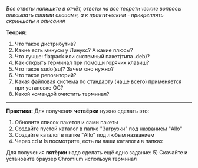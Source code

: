 *Все ответы напишите в отчёт, ответы на все теоретические вопросы описывать своими словами, а к практическим - прикреплять скриншоты и описания*

**Теория:**
1) Что такое дистрибутив?
2) Какие есть минусы у Линукс? А какие плюсы?
3) Что лучше: flatpack или системный пакет(типа .deb)?
4) Как открыть терминал при помощи горячих клавиш?
5) Что такое sudo(su)? Зачем оно нужно?
6) Что такое репозиторий?
7) Какая файловая система по стандарту (чаще всего) применяется при установке ОС?
8) Какой командой очистить терминал?

---
**Практика:**
Для получения **четвёрки** нужно сделать это:
1) Обновите список пакетов и сами пакеты
3) Создайте пустой каталог в папке "Загрузки" под названием "Allo"
4) Создайте каталог в папке "Allo" под любым названием
5) Через cd и ls посмотрите, есть ли ваши каталоги в папках

Для получения **пятёрки** надо сделать ещё одно задание:
5) Скачайте и установите браузер Chromium используя терминал
